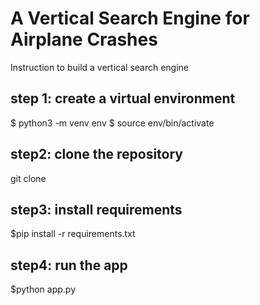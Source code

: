 # A Vertical Search Engine for Airplane Crashes 
Instruction to build a vertical search engine



## step 1: create a virtual environment
$ python3 -m venv env
$ source env/bin/activate


## step2: clone the repository
git clone 


## step3: install requirements
$pip install -r requirements.txt


## step4: run the app
$python app.py
